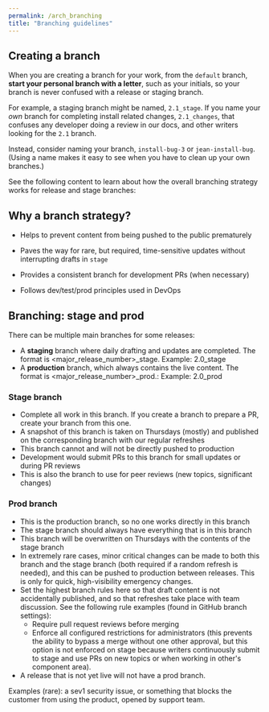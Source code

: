 ```yaml
---
permalink: /arch_branching
title: "Branching guidelines"
---
```


## Creating a branch

When you are creating a branch for your work, from the `default` branch,  **start your personal branch with a letter**, such as your initials, so your branch is never confused with a release or staging branch.

For example, a staging branch might be named, `2.1_stage`. If you name your _own_ branch for completing install related changes, `2.1_changes`, that confuses any developer doing a review in our docs, and other writers looking for the `2.1` branch.

Instead, consider naming your branch, `install-bug-3` or `jean-install-bug`. (Using a name makes it easy to see when you have to clean up your own branches.)

See the following content to learn about how the overall branching strategy works for release and stage branches:

## Why a branch strategy?

- Helps to prevent content from being pushed to the public prematurely

- Paves the way for rare, but required, time-sensitive updates without interrupting drafts in `stage`

- Provides a consistent branch for development PRs (when necessary)

- Follows dev/test/prod principles used in DevOps


## Branching: stage and prod

There can be multiple main branches for some releases: 

  * A **staging** branch where daily drafting and updates are completed. The format is <major_release_number>\_stage. Example: 2.0_stage
  * A **production** branch, which always contains the live content. The format is <major_release_number>\_prod.: Example: 2.0_prod

### Stage branch

  * Complete all work in this branch. If you create a branch to prepare a PR, create your branch from this one.  
  * A snapshot of this branch is taken on Thursdays (mostly) and published on the corresponding branch with our regular refreshes
  * This branch cannot and will not be directly pushed to production
  * Development would submit PRs to this branch for small updates or during PR reviews
  * This is also the branch to use for peer reviews (new topics, significant changes)

### Prod branch

  * This is the production branch, so no one works directly in this branch
  * The stage branch should always have everything that is in this branch
  * This branch will be overwritten on Thursdays with the contents of the stage branch
  * In extremely rare cases, minor critical changes can be made to both this branch and the stage branch (both required if a random refresh is needed), and this can be pushed to production between releases. This is only for quick, high-visibility emergency changes.  
  * Set the highest branch rules here so that draft content is not accidentally published, and so that refreshes take place with team discussion. See the following rule examples (found in GitHub branch settings):
    - Require pull request reviews before merging 
    - Enforce all configured restrictions for administrators (this prevents the ability to bypass a merge without one other approval, but this option is not enforced on stage because writers continuously submit to stage and use PRs on new topics or when working in other's component area).
  * A release that is not yet live will not have a prod branch.  
  
Examples (rare): a sev1 security issue, or something that blocks the customer from using the product, opened by support team. 

